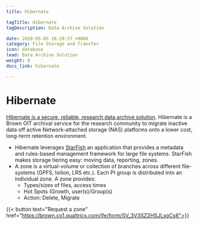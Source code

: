 ```yaml
---
title: Hibernate

tagTitle: Hibernate
tagDescription: Data Archive Solution

date: 2020-05-05 18:29:17 +0000
category: File Storage and Transfer
icon: database
lead: Data Archive Solution
weight: 0
docs_link: hibernate

---
```

# Hibernate

[Hibernate is a secure, reliable, research data archive solution](https://docs.ccv.brown.edu/hibernate/). Hibernate is a Brown OIT archival service for the research community to migrate inactive data off active Network-attached storage (NAS) platforms onto a lower cost, long-term retention environment. 

* Hibernate leverages [StarFish](https://starfishstorage.com) an application that provides a metadata and rules-based management framework for large file systems. StarFish makes storage tiering easy: moving data, reporting, zones. 
* A zone is a virtual-volume or collection of branches across different file-systems (GPFS, Isilion, LRS etc.). Each PI group is distributed into an individual zone. A zone provides:
    * Types/sizes of files, access times
    * Hot Spots (Growth, user(s)/Group(s)
    * Action: Delete, Migrate

<!-- {{< account_form >}} -->
{{< button text="Request a zone" href="https://brown.co1.qualtrics.com/jfe/form/SV_3V3SZ2HSJLxoCs6">}}

